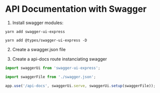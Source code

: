 # API Documentation with Swagger

1. Install swagger modules:
```
yarn add swagger-ui-express

yarn add @types/swagger-ui-express -D
```

2. Create a swagger.json file

3. Create a api-docs route instanciating swagger
```javascript
import swaggerUi from 'swagger-ui-express';

import swaggerFile from './swagger.json';

app.use('/api-docs', swaggerUi.serve, swaggerUi.setup(swaggerFile));
```